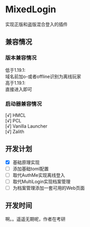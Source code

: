 # MixedLogin
实现正版和盗版混合登入的插件
## 兼容情况
### 版本兼容情况
低于1.19.1:  
域名前加o-或者offline识别为离线玩家  
高于1.19.1:  
直接进入即可
### 启动器兼容情况
[√] HMCL  
[√] PCL  
[√] Vanilla Launcher  
[√] Zalith

## 开发计划
- [x] 基础原理实现
- [ ] 添加基础toml配置
- [ ] 取代AuthMe实现离线登入
- [ ] 取代MultiLogin实现档案管理
- [ ] 为档案管理添加一套可用的Web页面

## 开发时间
啊。。遥遥无期呢，作者在考研
 